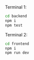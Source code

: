 Terminal 1:
```bash
cd backend
npm i
npm test
```

Terminal 2:
```bash
cd frontend
npm i
npm run dev
```